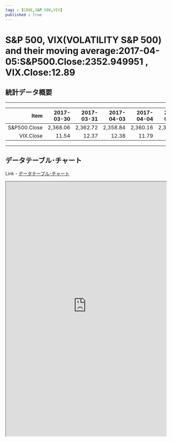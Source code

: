 ```yaml
--- 
tags : [CBOE,S&P 500,VIX] 
published : true
---
```

# S&P 500, VIX(VOLATILITY S&P 500) and their moving average:2017-04-05:S&P500.Close:2352.949951 , VIX.Close:12.89
## 統計データ概要

***



|         Item| 2017-03-30| 2017-03-31| 2017-04-03| 2017-04-04| 2017-04-05|
|------------:|----------:|----------:|----------:|----------:|----------:|
| S&P500.Close|   2,368.06|   2,362.72|   2,358.84|   2,360.16|   2,352.95|
|    VIX.Close|      11.54|      12.37|      12.38|      11.79|      12.89|



***
	
## データテーブル･チャート
Link - [データテーブル･チャート](http://knowledgevault.saecanet.com/charts/am-consulting.co.jp-SP500andVIX.html)
<iframe src="http://knowledgevault.saecanet.com/charts/am-consulting.co.jp-SP500andVIX.html" width="100%" height="800px"></iframe>